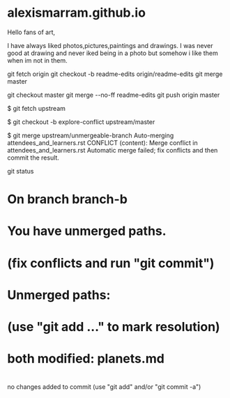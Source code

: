 # alexismarram.github.io

Hello fans of art,

I have always liked photos,pictures,paintings and drawings.
I was never good at drawing and never iked being in a photo but
somehow i like them when im not in them.

git fetch origin
git checkout -b readme-edits origin/readme-edits
git merge master

git checkout master
git merge --no-ff readme-edits
git push origin master

$ git fetch upstream

$ git checkout -b explore-conflict upstream/master

$ git merge upstream/unmergeable-branch
Auto-merging attendees_and_learners.rst
CONFLICT (content): Merge conflict in attendees_and_learners.rst
Automatic merge failed; fix conflicts and then commit the result.

git status
# On branch branch-b
# You have unmerged paths.
#   (fix conflicts and run "git commit")
#
# Unmerged paths:
#   (use "git add ..." to mark resolution)
#
# both modified:      planets.md
#
no changes added to commit (use "git add" and/or "git commit -a")
